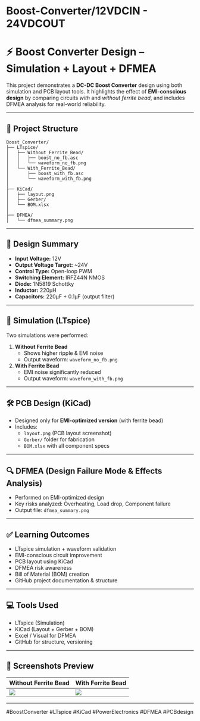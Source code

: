 # Boost-Converter/12VDCIN - 24VDCOUT #
# ⚡ Boost Converter Design – Simulation + Layout + DFMEA

This project demonstrates a **DC-DC Boost Converter** design using both simulation and PCB layout tools. It highlights the effect of **EMI-conscious design** by comparing circuits *with* and *without ferrite bead*, and includes DFMEA analysis for real-world reliability.

---

## 🔁 Project Structure

```
Boost_Converter/
├── LTspice/
│   ├── Without_Ferrite_Bead/
│   │   ├── boost_no_fb.asc
│   │   └── waveform_no_fb.png
│   └── With_Ferrite_Bead/
│       ├── boost_with_fb.asc
│       └── waveform_with_fb.png
│
├── KiCad/
│   ├── layout.png
│   ├── Gerber/
│   └── BOM.xlsx
│
├── DFMEA/
│   └── dfmea_summary.png
```

---

## 🔧 Design Summary

- **Input Voltage:** 12V
- **Output Voltage Target:** ~24V
- **Control Type:** Open-loop PWM
- **Switching Element:** IRFZ44N NMOS
- **Diode:** 1N5819 Schottky
- **Inductor:** 220µH
- **Capacitors:** 220µF + 0.1µF (output filter)

---

## 🧪 Simulation (LTspice)

Two simulations were performed:
1. **Without Ferrite Bead**  
   - Shows higher ripple & EMI noise  
   - Output waveform: `waveform_no_fb.png`
2. **With Ferrite Bead**  
   - EMI noise significantly reduced  
   - Output waveform: `waveform_with_fb.png`

---

## 🛠️ PCB Design (KiCad)

- Designed only for **EMI-optimized version** (with ferrite bead)
- Includes:
  - `layout.png` (PCB layout screenshot)
  - `Gerber/` folder for fabrication
  - `BOM.xlsx` with all component specs

---

## 🔍 DFMEA (Design Failure Mode & Effects Analysis)

- Performed on EMI-optimized design
- Key risks analyzed: Overheating, Load drop, Component failure
- Output file: `dfmea_summary.png`

---

## ✅ Learning Outcomes

- LTspice simulation + waveform validation
- EMI-conscious circuit improvement
- PCB layout using KiCad
- DFMEA risk awareness
- Bill of Material (BOM) creation
- GitHub project documentation & structure

---

## 💻 Tools Used

- LTspice (Simulation)
- KiCad (Layout + Gerber + BOM)
- Excel / Visual for DFMEA
- GitHub for structure, versioning

---

## 📎 Screenshots Preview

| Without Ferrite Bead | With Ferrite Bead |
|----------------------|-------------------|
| ![](LTspice/Without_Ferrite_Bead/waveform_no_fb.png) | ![](LTspice/With_Ferrite_Bead/waveform_with_fb.png) |

---

#BoostConverter #LTspice #KiCad #PowerElectronics #DFMEA #PCBdesign
